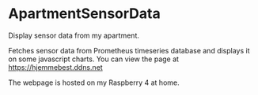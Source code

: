 # ApartmentSensorData
Display sensor data from my apartment.

Fetches sensor data from Prometheus timeseries database and displays it on some javascript charts.
You can view the page at https://hjemmebest.ddns.net

The webpage is hosted on my Raspberry 4 at home.
